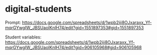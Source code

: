 # digital-students

Prompt:
https://docs.google.com/spreadsheets/d/1wpb2iji8OJxaraxx_Yf-mqrGYwgIW_JBSUaoIKnIH74/edit?gid=1551897353#gid=1551897353

Student variables:
https://docs.google.com/spreadsheets/d/1wpb2iji8OJxaraxx_Yf-mqrGYwgIW_JBSUaoIKnIH74/edit?gid=906105968#gid=906105968